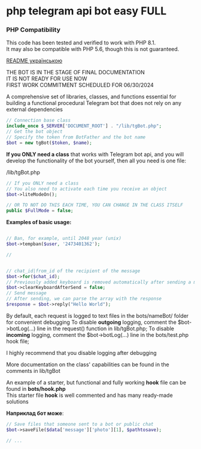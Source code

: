 # php telegram api bot easy FULL

### PHP Compatibility  
This code has been tested and verified to work with PHP 8.1.  
It may also be compatible with PHP 5.6, though this is not guaranteed.  

[README українською](../docs/README.ua.md)  

THE BOT IS IN THE STAGE OF FINAL DOCUMENTATION  
IT IS NOT READY FOR USE NOW  
FIRST WORK COMMITMENT SCHEDULED FOR 06/30/2024  

A comprehensive set of libraries, classes, and functions essential for building a functional procedural Telegram bot that does not rely on any external dependencies

```php
// Connection base class
include_once $_SERVER['DOCUMENT_ROOT'] . "/lib/tgBot.php";
// Get the bot object
// Specify the token from BotFather and the bot name
$bot = new tgBot($token, $name);
```

**If you ONLY need a class**  that works with Telegram bot api, and you will develop the functionality of the bot yourself, then all you need is one file:  

/lib/tgBot.php  

```php
// If you ONLY need a class 
// You also need to activate each time you receive an object
$bot->liteModeOn();

// OR TO NOT DO THIS EACH TIME, YOU CAN CHANGE IN THE CLASS ITSELF  
public $FullMode = false;
```

**Examples of basic usage:**  
```php

// Ban, for example, until 2048 year (unix)
$bot->tempban($user, '2473401362');

// 


// chat_id|from_id of the recipient of the message
$bot->for($chat_id);
// Previously added keyboard is removed automatically after sending a message, so for a new message it must be specified again or if you want to save the keyboard, BEFORE sending each message you can specify
$bot->clearKeyboardAfterSend = false;
// Send message
// After sending, we can parse the array with the response
$response = $bot->reply("Hello World");

```


By default, each request is logged to text files in the bots/nameBot/ folder for convenient debugging
To disable **outgoing** logging, comment the $bot->botLog(...) line in the request() function in lib/tgBot.php;
To disable **incoming** logging, comment the $bot->botLog(...) line in the bots/test.php hook file;

I highly recommend that you disable logging after debugging


More documentation on the class' capabilities can be found in the comments in lib/tgBot


An example of a starter, but functional and fully working **hook** file can be found in
**bots/hook.php**  
This starter file **hook** is well commented and has many ready-made solutions  

**Наприклад бот може**: 
```php
// Save files that someone sent to a bot or public chat
$bot->saveFile($data['message']['photo'][1], $pathtosave);

// ...

```
